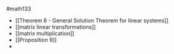 #math133 
- [[Theorem 8 - General Solution Theorem for linear systems]]
- [[matrix linear transformations]]
- [[matrix multiplication]]
- [[Proposition 9]]
- 